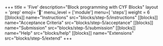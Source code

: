 +++
title = 'Five'
description="Block programming with CYF Blocks"
layout = 'prep'
emoji= '🧱'
menu_level = ['module']
menu=[ 'steps']
weight = 6
[[blocks]]
name="Instructions"
src="blocks/step-5/instructions"
[[blocks]]
name="Acceptance Criteria"
src="blocks/step-5/acceptance"
[[blocks]]
name="Submission"
src="blocks/step-5/submission"
[[blocks]]
name="Help"
src="blocks/help"
[[blocks]]
name="Extensions"
src="blocks/step-5/extend"
+++

